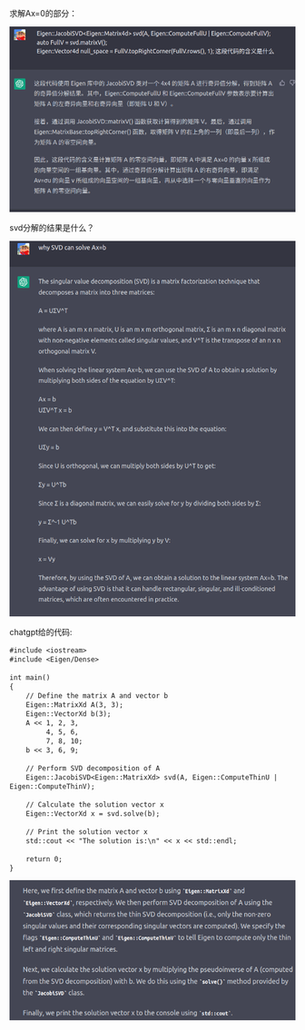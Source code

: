 求解Ax=0的部分：

![1679565884538](image/2个3d点拟合平面/1679565884538.png)

svd分解的结果是什么？

![1679571528244](image/2个3d点拟合平面/1679571528244.png)

chatgpt给的代码:

```
#include <iostream>
#include <Eigen/Dense>

int main()
{
    // Define the matrix A and vector b
    Eigen::MatrixXd A(3, 3);
    Eigen::VectorXd b(3);
    A << 1, 2, 3,
         4, 5, 6,
         7, 8, 10;
    b << 3, 6, 9;

    // Perform SVD decomposition of A
    Eigen::JacobiSVD<Eigen::MatrixXd> svd(A, Eigen::ComputeThinU | Eigen::ComputeThinV);

    // Calculate the solution vector x
    Eigen::VectorXd x = svd.solve(b);

    // Print the solution vector x
    std::cout << "The solution is:\n" << x << std::endl;

    return 0;
}
```

![1679572089890](image/SVD/1679572089890.png)
